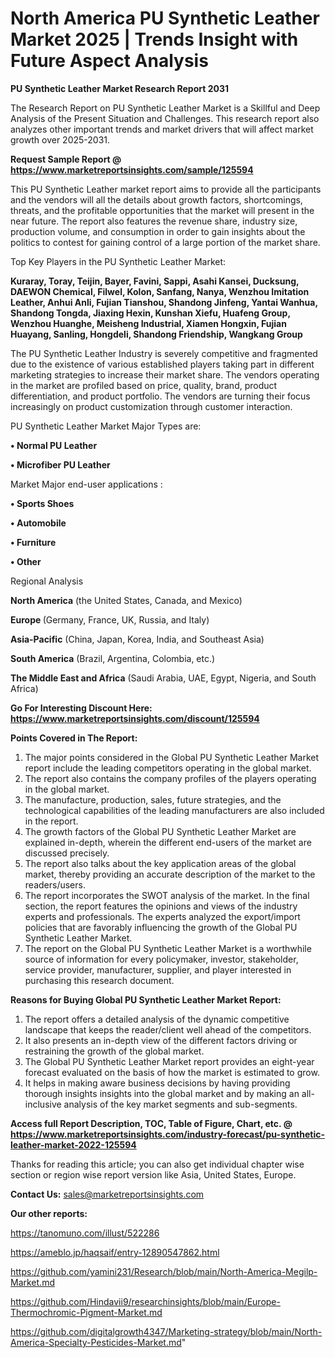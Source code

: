# North America PU Synthetic Leather Market 2025 | Trends Insight with Future Aspect Analysis

<strong>PU Synthetic Leather Market Research Report 2031</strong>

The Research Report on PU Synthetic Leather Market is a Skillful and Deep Analysis of the Present Situation and Challenges. This research report also analyzes other important trends and market drivers that will affect market growth over 2025-2031.

<strong>Request Sample Report @ <a href=https://www.marketreportsinsights.com/sample/125594>https://www.marketreportsinsights.com/sample/125594</a></strong>

This PU Synthetic Leather market report aims to provide all the participants and the vendors will all the details about growth factors, shortcomings, threats, and the profitable opportunities that the market will present in the near future. The report also features the revenue share, industry size, production volume, and consumption in order to gain insights about the politics to contest for gaining control of a large portion of the market share.

Top Key Players in the PU Synthetic Leather Market:

<strong>Kuraray, Toray, Teijin, Bayer, Favini, Sappi, Asahi Kansei, Ducksung, DAEWON Chemical, Filwel, Kolon, Sanfang, Nanya, Wenzhou Imitation Leather, Anhui Anli, Fujian Tianshou, Shandong Jinfeng, Yantai Wanhua, Shandong Tongda, Jiaxing Hexin, Kunshan Xiefu, Huafeng Group, Wenzhou Huanghe, Meisheng Industrial, Xiamen Hongxin, Fujian Huayang, Sanling, Hongdeli, Shandong Friendship, Wangkang Group</strong>

The PU Synthetic Leather Industry is severely competitive and fragmented due to the existence of various established players taking part in different marketing strategies to increase their market share. The vendors operating in the market are profiled based on price, quality, brand, product differentiation, and product portfolio. The vendors are turning their focus increasingly on product customization through customer interaction.

PU Synthetic Leather Market Major Types are:

<strong>• Normal PU Leather

• Microfiber PU Leather</strong>

Market Major end-user applications :

<strong>• Sports Shoes

• Automobile

• Furniture

• Other</strong>

Regional Analysis

</u><strong><b>North America</b></strong> (the United States, Canada, and Mexico)

<strong><b>Europe </b></strong>(Germany, France, UK, Russia, and Italy)

<strong><b>Asia-Pacific</b></strong> (China, Japan, Korea, India, and Southeast Asia)

<strong><b>South America</b></strong> (Brazil, Argentina, Colombia, etc.)

<strong><b>The Middle East and Africa</b></strong> (Saudi Arabia, UAE, Egypt, Nigeria, and South Africa)

<strong>Go For Interesting Discount Here: <a href=https://www.marketreportsinsights.com/discount/125594>https://www.marketreportsinsights.com/discount/125594</a></strong>

<strong>Points Covered in The Report:</strong>
<ol>
  <li>The major points considered in the Global PU Synthetic Leather Market report include the leading competitors operating in the global market.</li>
  <li>The report also contains the company profiles of the players operating in the global market.</li>
  <li>The manufacture, production, sales, future strategies, and the technological capabilities of the leading manufacturers are also included in the report.</li>
  <li>The growth factors of the Global PU Synthetic Leather Market are explained in-depth, wherein the different end-users of the market are discussed precisely.</li>
  <li>The report also talks about the key application areas of the global market, thereby providing an accurate description of the market to the readers/users.</li>
  <li>The report incorporates the SWOT analysis of the market. In the final section, the report features the opinions and views of the industry experts and professionals. The experts analyzed the export/import policies that are favorably influencing the growth of the Global PU Synthetic Leather Market.</li>
  <li>The report on the Global PU Synthetic Leather Market is a worthwhile source of information for every policymaker, investor, stakeholder, service provider, manufacturer, supplier, and player interested in purchasing this research document.</li>
</ol>
<strong>Reasons for Buying Global PU Synthetic Leather Market Report:</strong>

<ol>
  <li>The report offers a detailed analysis of the dynamic competitive landscape that keeps the reader/client well ahead of the competitors.</li>
  <li>It also presents an in-depth view of the different factors driving or restraining the growth of the global market.</li>
  <li>The Global PU Synthetic Leather Market report provides an eight-year forecast evaluated on the basis of how the market is estimated to grow.</li>
  <li>It helps in making aware business decisions by having providing thorough insights insights into the global market and by making an all-inclusive analysis of the key market segments and sub-segments.</li>
</ol>
<strong>Access full Report Description, TOC, Table of Figure, Chart, etc. @ <a href=https://www.marketreportsinsights.com/industry-forecast/pu-synthetic-leather-market-2022-125594>https://www.marketreportsinsights.com/industry-forecast/pu-synthetic-leather-market-2022-125594</a></strong>


Thanks for reading this article; you can also get individual chapter wise section or region wise report version like Asia, United States, Europe.

<strong>Contact Us:</strong>
sales@marketreportsinsights.com

<strong>Our other reports:</strong>

<a href=https://tanomuno.com/illust/522286>https://tanomuno.com/illust/522286</a>

<a href=https://ameblo.jp/haqsaif/entry-12890547862.html>https://ameblo.jp/haqsaif/entry-12890547862.html</a>

<a href=https://github.com/yamini231/Research/blob/main/North-America-Megilp-Market.md>https://github.com/yamini231/Research/blob/main/North-America-Megilp-Market.md</a>

<a href=https://github.com/Hindavii9/researchinsights/blob/main/Europe-Thermochromic-Pigment-Market.md>https://github.com/Hindavii9/researchinsights/blob/main/Europe-Thermochromic-Pigment-Market.md</a>

<a href=https://github.com/digitalgrowth4347/Marketing-strategy/blob/main/North-America-Specialty-Pesticides-Market.md>https://github.com/digitalgrowth4347/Marketing-strategy/blob/main/North-America-Specialty-Pesticides-Market.md</a>"
